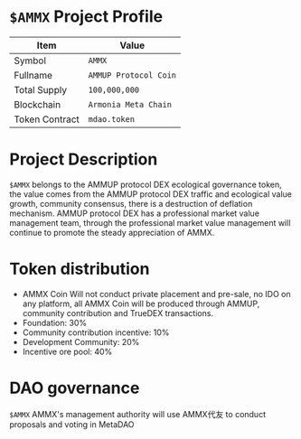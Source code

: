 # `$AMMX` Project Profile

|Item | Value|
|--|--|
| Symbol | `AMMX` |
| Fullname | `AMMUP Protocol Coin` |
| Total Supply | `100,000,000` |
| Blockchain | `Armonia Meta Chain`|
| Token Contract | `mdao.token` |

# Project Description
`$AMMX` belongs to the AMMUP protocol DEX ecological governance token, the value comes from the AMMUP protocol DEX traffic and ecological value growth, community consensus, there is a destruction of deflation mechanism. AMMUP protocol DEX has a professional market value management team, through the professional market value management will continue to promote the steady appreciation of AMMX.

# Token distribution

* AMMX Coin Will not conduct private placement and pre-sale, no IDO on any platform, all AMMX Coin will be produced through AMMUP, community contribution and TrueDEX transactions.
* Foundation: 30%
* Community contribution incentive: 10%
* Development Community: 20%
* Incentive ore pool: 40%
  
# DAO governance

`$AMMX` AMMX's management authority will use AMMX代友 to conduct proposals and voting in MetaDAO